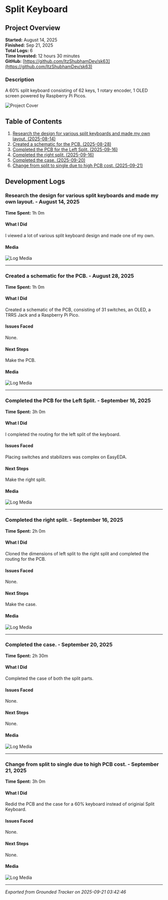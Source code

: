 # Split Keyboard

## Project Overview

**Started:** August 14, 2025  
**Finished:** Sep 21, 2025  
**Total Logs:** 6  
**Time Invested:** 12 hours 30 minutes  
**GitHub:** [https://github.com/ItzShubhamDev/sk63](https://github.com/ItzShubhamDev/sk63)  

### Description

A 60% split keyboard consisting of 62 keys, 1 rotary encoder, 1 OLED screen powered by Raspberry Pi Picos.

![Project Cover](http://groundplane.hackclub.com/default_cover.png)

## Table of Contents

1. [Research the design for various split keyboards and made my own layout. (2025-08-14)](#research-the-design-for-various-split-keyboards-and-made-my-own-layout.-2025-08-14)
2. [Created a schematic for the PCB. (2025-08-28)](#created-a-schematic-for-the-pcb.-2025-08-28)
3. [Completed the PCB for the Left Split.   (2025-09-16)](#completed-the-pcb-for-the-left-split.---2025-09-16)
4. [Completed the right split. (2025-09-16)](#completed-the-right-split.-2025-09-16)
5. [Completed the case. (2025-09-20)](#completed-the-case.-2025-09-20)
6. [Change from split to single due to high PCB cost. (2025-09-21)](#change-from-split-to-single-due-to-high-pcb-cost.-2025-09-21)

## Development Logs

### Research the design for various split keyboards and made my own layout. - August 14, 2025 <a id="research-the-design-for-various-split-keyboards-and-made-my-own-layout.-2025-08-14"></a>

**Time Spent:** 1h 0m  

#### What I Did

I viewed a lot of various split keyboard design and made one of my own.

#### Media

![Log Media](https://hc-cdn.hel1.your-objectstorage.com/s/v3/181af04ab906a69d33878f2fda82d9b4be29dde3_tmpf_r_h8f3.png)

---

### Created a schematic for the PCB. - August 28, 2025 <a id="created-a-schematic-for-the-pcb.-2025-08-28"></a>

**Time Spent:** 1h 0m  

#### What I Did

Created a schematic of the PCB, consisting of 31 switches, an OLED, a TRRS Jack and a Raspberry Pi Pico.

#### Issues Faced

None.

#### Next Steps

Make the PCB.

#### Media

![Log Media](https://hc-cdn.hel1.your-objectstorage.com/s/v3/2a13d7958940f6728ad6de4347a2a03c31be3fd3_tmpz1wonlan.png)

---

### Completed the PCB for the Left Split.   - September 16, 2025 <a id="completed-the-pcb-for-the-left-split.---2025-09-16"></a>

**Time Spent:** 3h 0m  

#### What I Did

I completed the routing for the left split of the keyboard.

#### Issues Faced

Placing switches and stabilizers was complex on EasyEDA.

#### Next Steps

Make the right split.

#### Media

![Log Media](https://hc-cdn.hel1.your-objectstorage.com/s/v3/5b1ad13487d5bb38646070efe48c2a2d36f66334_tmp7tx_j59c.png)

---

### Completed the right split. - September 16, 2025 <a id="completed-the-right-split.-2025-09-16"></a>

**Time Spent:** 2h 0m  

#### What I Did

Cloned the dimensions of left split to the right split and completed the routing for the PCB.

#### Issues Faced

None.

#### Next Steps

Make the case.

#### Media

![Log Media](https://hc-cdn.hel1.your-objectstorage.com/s/v3/6c39d2a9a297e7501440f6fc78efea83968f5116_tmpaosb330v.png)

---

### Completed the case. - September 20, 2025 <a id="completed-the-case.-2025-09-20"></a>

**Time Spent:** 2h 30m  

#### What I Did

Completed the case of both the split parts.

#### Issues Faced

None.

#### Next Steps

None.

#### Media

![Log Media](https://hc-cdn.hel1.your-objectstorage.com/s/v3/4acfa11a9ba745a5e07707ab30ab820afb9bd12a_tmprqfgf851.png)

---

### Change from split to single due to high PCB cost. - September 21, 2025 <a id="change-from-split-to-single-due-to-high-pcb-cost.-2025-09-21"></a>

**Time Spent:** 3h 0m  

#### What I Did

Redid the PCB and the case for a 60% keyboard instead of originial Split Keyboard.

#### Issues Faced

None.

#### Next Steps

None.

#### Media

![Log Media](https://hc-cdn.hel1.your-objectstorage.com/s/v3/48b7bacefd4d0d1098b2994efd9fb52b3607e351_tmp54lky3ro.png)

---



*Exported from Grounded Tracker on 2025-09-21 03:42:46*
